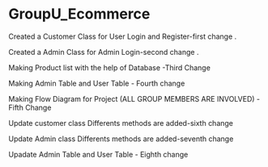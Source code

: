 # GroupU_Ecommerce

Created a Customer Class for User Login and Register-first change .

Created a Admin Class for Admin Login-second change .

Making Product list with the help of Database -Third Change

Making Admin Table and User Table - Fourth change

Making Flow Diagram for Project (ALL GROUP MEMBERS ARE INVOLVED) - Fifth Change

Update customer class Differents methods are added-sixth change

Update Admin class Differents methods are added-seventh change

Upadate Admin Table and User Table - Eighth change


